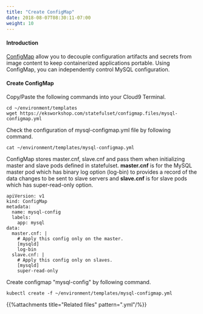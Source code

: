 ```yaml
---
title: "Create ConfigMap"
date: 2018-08-07T08:30:11-07:00
weight: 10
---
```


#### Introduction
[ConfigMap](https://kubernetes.io/docs/tasks/configure-pod-container/configure-pod-configmap/) allow you to decouple configuration artifacts and secrets from image content to keep containerized applications portable. Using ConfigMap, you can independently control MySQL configuration. 

#### Create ConfigMap
Copy/Paste the following commands into your Cloud9 Terminal.
```
cd ~/environment/templates
wget https://eksworkshop.com/statefulset/configmap.files/mysql-configmap.yml

```
Check the configuration of mysql-configmap.yml file by following command.
```
cat ~/environment/templates/mysql-configmap.yml
```
ConfigMap stores master.cnf, slave.cnf and pass them when initializing master and slave pods defined in statefulset. **master.cnf** is for the MySQL master pod which has binary log option (log-bin) to provides a record of the data changes to be sent to slave servers and **slave.cnf** is for slave pods which has super-read-only option.
```
apiVersion: v1
kind: ConfigMap
metadata:
  name: mysql-config
  labels:
    app: mysql
data:
  master.cnf: |
    # Apply this config only on the master.
    [mysqld]
    log-bin
  slave.cnf: |
    # Apply this config only on slaves.
    [mysqld]
    super-read-only
```

Create configmap "mysql-config" by following command.
```
kubectl create -f ~/environment/templates/mysql-configmap.yml
```

{{%attachments title="Related files" pattern=".yml"/%}}
